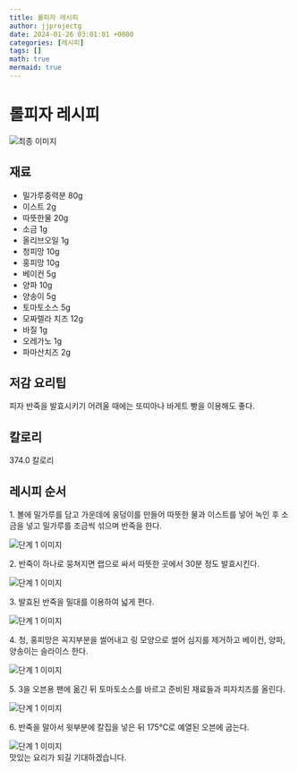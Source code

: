 ```yaml
---
title: 롤피자 레시피
author: jjprojectg
date: 2024-01-26 03:01:01 +0000
categories: [레시피]
tags: []
math: true
mermaid: true
---
```

<meta name="og:type" content="website"/>
<meta charset="UTF-8"/>
<div class="header">
  <h1>롤피자 레시피</h1>
</div>

<div class="container my-4">
  <div class="row">
    <div class="col-12 col-md-6">
      <div class="recipe-image">
        <img src="http://www.foodsafetykorea.go.kr/uploadimg/20141117/20141117053655_1416213415836.jpg" class="step-image" alt="최종 이미지"/>
      </div>
    </div>
    <div class="col-12 col-md-6">
      <div class="ingredients">
        <h2>재료</h2>
        <ul class="card">
          <li> 밀가루중력분 80g </li>
          <li>  이스트 2g </li>
          <li>  따뜻한물 20g </li>
          <li>  소금 1g </li>
          <li>  올리브오일 1g </li>
          <li>  청피망 10g </li>
          <li>  홍피망 10g </li>
          <li>  베이컨 5g </li>
          <li>  양파 10g </li>
          <li>  양송이 5g </li>
          <li>  토마토소스 5g </li>
          <li>  모짜렐라 치즈 12g </li>
          <li>  바질 1g </li>
          <li>  오레가노 1g </li>
          <li>  파마산치즈 2g </li>
</ul>
      </div>
    </div>
    <div class="col-12 col-md-6">
      <div class="ingredients">
        <h2>저감 요리팁</h2>
        <div class="card"> 
          <p>
            피자 반죽을 발효시키기 어려울 때에는 또띠아나 바게트 빵을 이용해도 좋다.
          </p>
        </div>
      </div>
      <div class="ingredients">
        <h2>칼로리</h2>
        <div class="card"> 
          <p>
            374.0 칼로리
          </p>
        </div>
      </div>
    </div>
  </div>

  <h2 class="my-4">레시피 순서</h2>
  <div class="card recipe-card">
    <div class="card-body recipe-step">
      <p class="card-text step-description">1. 볼에 밀가루를 담고 가운데에 웅덩이를 만들어 따뜻한 물과 이스트를 넣어 녹인 후 소금을 넣고 밀가루를 조금씩 섞으며 반죽을 한다.</p>
      <img src="http://www.foodsafetykorea.go.kr/uploadimg/cook/964-1.jpg" alt="단계 1 이미지" class="step-image"/>
    </div>
  </div>
  <div class="card recipe-card">
    <div class="card-body recipe-step">
      <p class="card-text step-description">2. 반죽이 하나로 뭉쳐지면 랩으로 싸서 따뜻한 곳에서 30분 정도 발효시킨다.</p>
      <img src="http://www.foodsafetykorea.go.kr/uploadimg/cook/964-2.jpg" alt="단계 1 이미지" class="step-image"/>
    </div>
  </div>
  <div class="card recipe-card">
    <div class="card-body recipe-step">
      <p class="card-text step-description">3. 발효된 반죽을 밀대를 이용하여 넓게 편다.</p>
      <img src="http://www.foodsafetykorea.go.kr/uploadimg/cook/964-3.jpg" alt="단계 1 이미지" class="step-image"/>
    </div>
  </div>
  <div class="card recipe-card">
    <div class="card-body recipe-step">
      <p class="card-text step-description">4. 청, 홍피망은 꼭지부분을 썰어내고 링 모양으로 썰어 심지를 제거하고 베이컨, 양파, 양송이는 슬라이스 한다.</p>
      <img src="http://www.foodsafetykorea.go.kr/uploadimg/cook/964-4.jpg" alt="단계 1 이미지" class="step-image"/>
    </div>
  </div>
  <div class="card recipe-card">
    <div class="card-body recipe-step">
      <p class="card-text step-description">5. 3을 오븐용 팬에 옮긴 뒤 토마토소스를 바르고 준비된 재료들과 피자치즈를 올린다.</p>
      <img src="http://www.foodsafetykorea.go.kr/uploadimg/cook/964-5.jpg" alt="단계 1 이미지" class="step-image"/>
    </div>
  </div>
  <div class="card recipe-card">
    <div class="card-body recipe-step">
      <p class="card-text step-description">6. 반죽을 말아서 윗부분에 칼집을 넣은 뒤 175℃로 예열된 오븐에 굽는다.</p>
      <img src="http://www.foodsafetykorea.go.kr/uploadimg/cook/964-6.jpg" alt="단계 1 이미지" class="step-image"/>
    </div>
  </div>

</div>
맛있는 요리가 되길 기대하겠습니다.
